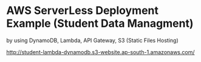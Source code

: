 # AWS ServerLess Deployment Example (Student Data Managment)

by using DynamoDB, Lambda, API Gateway, S3 (Static Files Hosting)

http://student-lambda-dynamodb.s3-website.ap-south-1.amazonaws.com/
